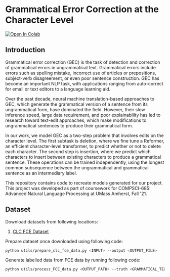# Grammatical Error Correction at the Character Level
[![Open In Colab](https://colab.research.google.com/assets/colab-badge.svg)](https://colab.research.google.com/github/shubham-shetty/Reformer_GEC/blob/main/main.ipynb)

## Introduction
Grammatical error correction (GEC) is the task of detection and correction of grammatical errors in ungrammatical text. Grammatical errors include errors such as spelling mistake, incorrect use of articles or prepositions, subject-verb disagreement, or even poor sentence construction. GEC has become an important NLP task, with applications ranging from auto-correct for email or text editors to a language learning aid.

Over the past decade, neural machine translation-based approaches to GEC, which generate the grammatical version of a sentence from its ungrammatical form, have dominated the field. However, their slow inference speed, large data requirement, and poor explainability has led to research toward text-edit approaches, which make modifications to  ungrammatical sentences to produce their grammatical form.

In our work, we model GEC as a two-step problem that involves edits on the character level. The first subtask is deletion, where we fine tune a Reformer, an efficient character-level transformer, to predict whether or not to delete each character. The second step is insertion, where we predict which characters to insert between existing characters to produce a grammatical sentence. These operations can be trained independently, using the longest common subsequence between the ungrammatical and grammatical sentence as an intermediary label. 

This repository contains code to recreate models generated for our project. This project was developed as part of coursework for COMPSCI-685: Advanced Natural Language Processing at UMass Amherst, Fall '21.

## Dataset
Download datasets from following locations:  
1. [CLC FCE Dataset](https://ilexir.co.uk/datasets/index.html)

Prepare dataset once downloaded using following code:  
```.bash
python utils/prepare_clc_fce_data.py <INPUT> --output <OUTPUT_FILE> 
```

Generate labelled data from FCE data by running following code:
```.bash
python utils/process_FCE_data.py <OUTPUT_PATH> --truth <GRAMMATICAL_TEXT_PATH> --actual <ORIGINAL_TEXT_PATH>
```
